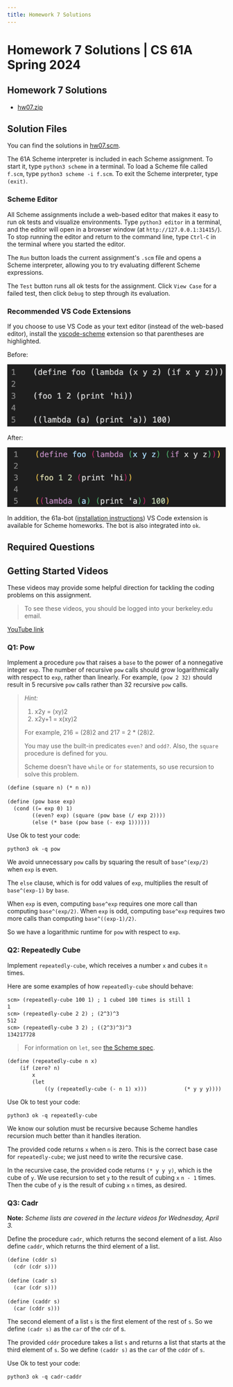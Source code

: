 ```yaml
---
title: Homework 7 Solutions
---
```


# Homework 7 Solutions | CS 61A Spring 2024

## Homework 7 Solutions

-   [hw07.zip](/resource/cs61a/hw07.zip)

## Solution Files

You can find the solutions in [hw07.scm](https://cs61a.org//hw/sol-hw07/hw07.scm).

The 61A Scheme interpreter is included in each Scheme assignment. To start it, type `python3 scheme` in a terminal. To load a Scheme file called `f.scm`, type `python3 scheme -i f.scm`. To exit the Scheme interpreter, type `(exit)`.

### Scheme Editor

All Scheme assignments include a web-based editor that makes it easy to run ok tests and visualize environments. Type `python3 editor` in a terminal, and the editor will open in a browser window (at `http://127.0.0.1:31415/`). To stop running the editor and return to the command line, type `Ctrl-C` in the terminal where you started the editor.

The `Run` button loads the current assignment's `.scm` file and opens a Scheme interpreter, allowing you to try evaluating different Scheme expressions.

The `Test` button runs all ok tests for the assignment. Click `View Case` for a failed test, then click `Debug` to step through its evaluation.

### Recommended VS Code Extensions

If you choose to use VS Code as your text editor (instead of the web-based editor), install the [vscode-scheme](https://marketplace.visualstudio.com/items?itemName=sjhuangx.vscode-scheme) extension so that parentheses are highlighted.

Before:

![](/img/cs61a/before.png)

After:

![](/img/cs61a/after.png)

In addition, the 61a-bot ([installation instructions](https://cs61a.org/articles/61a-bot)) VS Code extension is available for Scheme homeworks. The bot is also integrated into `ok`.

## Required Questions

  

## Getting Started Videos

These videos may provide some helpful direction for tackling the coding problems on this assignment.

> To see these videos, you should be logged into your berkeley.edu email.

[YouTube link](https://youtu.be/playlist?list=PLx38hZJ5RLZcQgwUYw_yvAcp0-vz6L0Zh)

### Q1: Pow

Implement a procedure `pow` that raises a `base` to the power of a nonnegative integer `exp`. The number of recursive `pow` calls should grow logarithmically with respect to `exp`, rather than linearly. For example, `(pow 2 32)` should result in 5 recursive `pow` calls rather than 32 recursive `pow` calls.

> _Hint:_
> 
> 1.  x2y = (xy)2
> 2.  x2y+1 = x(xy)2
> 
> For example, 216 = (28)2 and 217 = 2 \* (28)2.
> 
> You may use the built-in predicates `even?` and `odd?`. Also, the `square` procedure is defined for you.
> 
> Scheme doesn't have `while` or `for` statements, so use recursion to solve this problem.

```
(define (square n) (* n n))

(define (pow base exp)
  (cond ((= exp 0) 1)
        ((even? exp) (square (pow base (/ exp 2))))
        (else (* base (pow base (- exp 1))))))
```

Use Ok to test your code:

```
python3 ok -q pow
```

  

We avoid unnecessary `pow` calls by squaring the result of `base^(exp/2)` when `exp` is even.

The `else` clause, which is for odd values of `exp`, multiplies the result of `base^(exp-1)` by `base`.

When `exp` is even, computing `base^exp` requires one more call than computing `base^(exp/2)`. When `exp` is odd, computing `base^exp` requires two more calls than computing `base^((exp-1)/2)`.

So we have a logarithmic runtime for `pow` with respect to `exp`.

### Q2: Repeatedly Cube

Implement `repeatedly-cube`, which receives a number `x` and cubes it `n` times.

Here are some examples of how `repeatedly-cube` should behave:

```
scm> (repeatedly-cube 100 1) ; 1 cubed 100 times is still 1
1
scm> (repeatedly-cube 2 2) ; (2^3)^3
512
scm> (repeatedly-cube 3 2) ; ((2^3)^3)^3
134217728
```

> For information on `let`, see [the Scheme spec](https://cs61a.org/articles/scheme-spec/#let).

```
(define (repeatedly-cube n x)
    (if (zero? n)
        x
        (let
            ((y (repeatedly-cube (- n 1) x)))            (* y y y))))
```

Use Ok to test your code:

```
python3 ok -q repeatedly-cube
```

  

We know our solution must be recursive because Scheme handles recursion much better than it handles iteration.

The provided code returns `x` when `n` is zero. This is the correct base case for `repeatedly-cube`; we just need to write the recursive case.

In the recursive case, the provided code returns `(* y y y)`, which is the cube of `y`. We use recursion to set `y` to the result of cubing `x` `n - 1` times. Then the cube of `y` is the result of cubing `x` `n` times, as desired.

### Q3: Cadr

**Note:** _Scheme lists are covered in the lecture videos for Wednesday, April 3._

Define the procedure `cadr`, which returns the second element of a list. Also define `caddr`, which returns the third element of a list.

```
(define (cddr s)
  (cdr (cdr s)))

(define (cadr s)
  (car (cdr s)))

(define (caddr s)
  (car (cddr s)))
```

The second element of a list `s` is the first element of the rest of `s`. So we define `(cadr s)` as the `car` of the `cdr` of s.

The provided `cddr` procedure takes a list `s` and returns a list that starts at the third element of `s`. So we define `(caddr s)` as the `car` of the `cddr` of `s`.

Use Ok to test your code:

```
python3 ok -q cadr-caddr
```